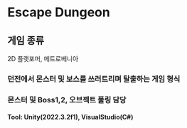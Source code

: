 # Escape Dungeon

## 게임 종류
2D 플랫포머, 메트로베니아

### 던전에서 몬스터 및 보스를 쓰러트리며 탈출하는 게임 형식

### 몬스터 및 Boss1,2, 오브젝트 풀링 담당

#### Tool: Unity(2022.3.2f1), VisualStudio(C#)
